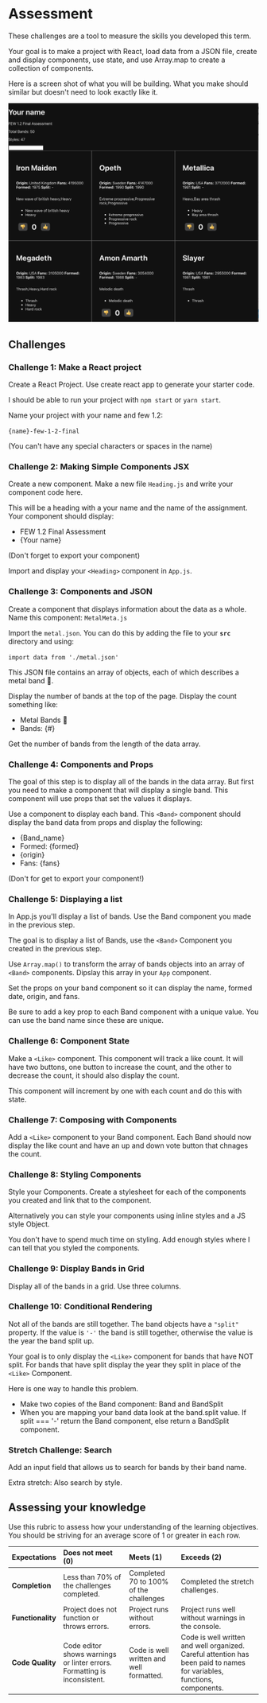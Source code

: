 # Assessment

These challenges are a tool to measure the skills you developed this term.  

Your goal is to make a project with React, load data from a JSON file, create and display components, use state, and use Array.map to create a collection of components.

Here is a screen shot of what you will be building. What you make should similar but doesn't need to look exactly like it. 

![Screen Shot](Screen-Shot.png)

## Challenges 

### Challenge 1: Make a React project

Create a React Project. Use create react app to generate your starter code. 

I should be able to run your project with `npm start` or `yarn start`.

Name your project with your name and few 1.2:

`{name}-few-1-2-final`

(You can't have any special characters or spaces in the name)

### Challenge 2: Making Simple Components JSX

Create a new component. Make a new file `Heading.js` and write your component code here. 

This will be a heading with a your name and the name of the assignment. Your component should display: 

- FEW 1.2 Final Assessment
- {Your name}

(Don't forget to export your component)

Import and display your `<Heading>` component in `App.js`.

### Challenge 3: Components and JSON

Create a component that displays information about the data as a whole. Name this component: `MetalMeta.js`

Import the `metal.json`. You can do this by adding the file to your **`src`** directory and using:

`import data from './metal.json'`

This JSON file contains an array of objects, each of which describes a metal band 🤘. 

Display the number of bands at the top of the page. Display the count something like:

- Metal Bands 🤘
- Bands: {#}

Get the number of bands from the length of the data array.

### Challenge 4: Components and Props

The goal of this step is to display all of the bands in the data array. But first you need to make a component that will display a single band. This component will use props that set the values it displays. 

Use a component to display each band. This `<Band>` component should display the band data from props and display the following: 

- {Band_name}
- Formed: {formed}
- {origin}
- Fans: {fans}

(Don't for get to export your component!)

### Challenge 5: Displaying a list

In App.js you'll display a list of bands. Use the Band component you made in the previous step. 

The goal is to display a list of Bands, use the `<Band>` Component you created in the previous step. 

Use `Array.map()` to transform the array of bands objects into an array of `<Band>` components. Dipslay this array in your `App` component.

Set the props on your band component so it can display the name, formed date, origin, and fans.

Be sure to add a key prop to each Band component with a unique value. You can use the band name since these are unique. 

### Challenge 6: Component State

Make a `<Like>` component. This component will track a like count. It will have two buttons, one button to increase the count, and the other to decrease the count, it should also display the count.

This component will increment by one with each count and do this with state.

### Challenge 7: Composing with Components

Add a `<Like>` component to your Band component. Each Band should now display the like count and have an up and down vote button that chnages the count.   

### Challenge 8: Styling Components

Style your Components. Create a stylesheet for each of the components you created and link that to the component.

Alternatively you can style your components using inline styles and a JS style Object.

You don't have to spend much time on styling. Add enough styles where I can tell that you styled the components.

### Challenge 9: Display Bands in Grid

Display all of the bands in a grid. Use three columns. 

### Challenge 10: Conditional Rendering

Not all of the bands are still together. The band objects have a `"split"` property. If the value is `'-'` the band is still together, otherwise the value is the year the band split up. 

Your goal is to only display the `<Like>` component for bands that have NOT split. For bands that have split display the year they split in place of the `<Like>` Component.

Here is one way to handle this problem. 

- Make two copies of the Band component: Band and BandSplit
- When you are mapping your band data look at the band.split value. If split === '-' return the Band component, else return a BandSplit component. 

### Stretch Challenge: Search

Add an input field that allows us to search for bands by their band name. 

Extra stretch: Also search by style.

## Assessing your knowledge

Use this rubric to assess how your understanding of the learning objectives. You should be striving for an average score of 1 or greater in each row. 

| Expectations | Does not meet (0) | Meets (1) | Exceeds (2) |
|:-------------|:--------------|:-----|:---------|
| **Completion** | Less than 70% of the challenges completed. | Completed 70 to 100% of the challenges | Completed the stretch challenges. |
| **Functionality** | Project does not function or throws errors. | Project runs without errors. | Project runs well without warnings in the console. |
| **Code Quality** | Code editor shows warnings or linter errors. Formatting is inconsistent. | Code is well written and well formatted. | Code is well written and well organized. Careful attention has been paid to names for variables, functions, components. |